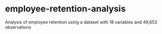 # employee-retention-analysis
Analysis of employee retention using a dataset with 18 variables and 49,653 observations
